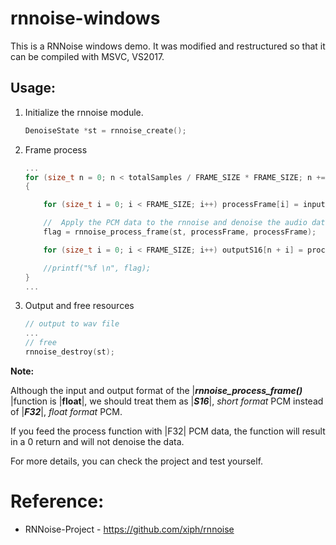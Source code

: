 # rnnoise-windows
This is a RNNoise windows demo. It was modified and restructured so that it can be compiled with MSVC, VS2017.



## Usage:

1. Initialize the rnnoise module.

    ```c++
    DenoiseState *st = rnnoise_create();
    ```

2. Frame process

    ```c++
    ...
    for (size_t n = 0; n < totalSamples / FRAME_SIZE * FRAME_SIZE; n += FRAME_SIZE)
    {

        for (size_t i = 0; i < FRAME_SIZE; i++) processFrame[i] = inputS16[n + i];

        //  Apply the PCM data to the rnnoise and denoise the audio data
        flag = rnnoise_process_frame(st, processFrame, processFrame);

        for (size_t i = 0; i < FRAME_SIZE; i++) outputS16[n + i] = processFrame[i];

        //printf("%f \n", flag);
    }
    ...
    ```

3. Output and free resources

   ```c++
   // output to wav file
   ...
   // free
   rnnoise_destroy(st);
   ```


**Note:**

Although the input and output format of the |***rnnoise_process_frame()*** |function is |**float**|,  we should treat them as |***S16***|, *short format* PCM instead of |***F32***|, *float format* PCM.

If you feed the process function with |F32| PCM data, the function will result in a 0 return
and will not denoise the data.

For more details, you can check the project and test yourself.





# Reference:
- RNNoise-Project - https://github.com/xiph/rnnoise

